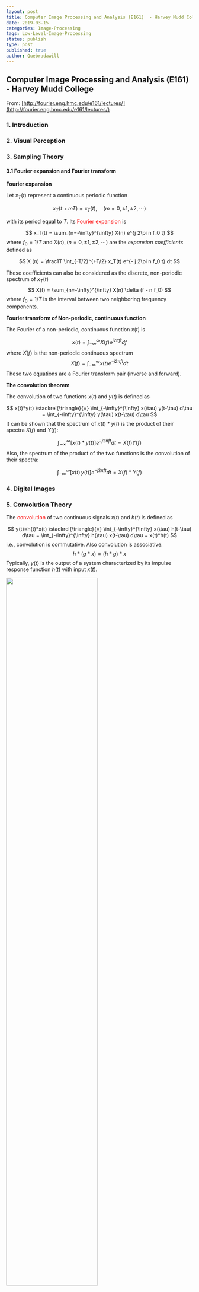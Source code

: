 ```yaml
---
layout: post
title: Computer Image Processing and Analysis (E161)  - Harvey Mudd College
date: 2019-03-15
categories: Image-Processing
tags: Low-Level-Image-Processing
status: publish
type: post
published: true
author: Quebradawill
---
```


## Computer Image Processing and Analysis (E161)  - Harvey Mudd College

From: [http://fourier.eng.hmc.edu/e161/lectures/](http://fourier.eng.hmc.edu/e161/lectures/)

### 1. Introduction

### 2. Visual Perception

### 3. Sampling Theory

#### 3.1 Fourier expansion and Fourier transform 

**Fourier expansion**

Let $x_T (t)$ represent a continuous periodic function


$$
x_T (t + mT) = x_T(t), \quad (m = 0, \pm1, \pm2, \cdots )
$$


with its period equal to $T$. Its <font color="red">Fourier expansion</font> is


$$
x_T(t) = \sum_{n=-\infty}^{\infty} X(n) e^{j 2\pi n f_0 t}
$$
where $f_0 = 1/T$ and $X(n), (n = 0, \pm 1, \pm 2, \cdots)$ are the *expansion coefficients* defined as


$$
X (n) = \frac1T \int_{-T/2}^{+T/2} x_T(t) e^{- j 2\pi n f_0 t} dt
$$


These coefficients can also be considered as the discrete, non-periodic spectrum of $x_T (t)$
$$
X(f) = \sum_{n=-\infty}^{\infty} X(n) \delta (f - n f_0)
$$
where $f_0 = 1/T$ is the interval between two neighboring frequency components.

**Fourier transform of Non-periodic, continuous function**

The Fourier of a non-periodic, continuous function $x(t)$ is

$$
x(t)=\int_{-\infty}^{\infty} X(f) e^{j2\pi ft} df
$$
where $X(f)$ is the non-periodic continuous spectrum
$$
X(f)=\int_{-\infty}^{\infty} x(t) e^{-j2\pi ft} dt
$$
These two equations are a Fourier transform pair (inverse and forward).

**The convolution theorem**

The convolution of two functions $x(t)$ and $y(t)$ is defined as 

$$
x(t)*y(t) \stackrel{\triangle}{=} \int_{-\infty}^{\infty} x(\tau) y(t-\tau) d\tau = \int_{-\infty}^{\infty} y(\tau) x(t-\tau) d\tau
$$
It can be shown that the spectrum of $x(t)*y(t)$ is the product of their spectra $X(f)$ and $Y(f)$:

$$
\int_{-\infty}^{\infty} [x(t)*y(t)] e^{-j2\pi ft} dt = X(f) Y(f)
$$
Also, the spectrum of the product of the two functions is the convolution of their spectra:

$$
\int_{-\infty}^{\infty} [x(t) \, y(t)] e^{-j2\pi ft} dt = X(f)*Y(f)
$$

### 4. Digital Images

### 5. Convolution Theory

The <font color="red">convolution</font> of two continuous signals $x(t)$ and $h(t)$ is defined as 

$$
y(t)=h(t)*x(t) \stackrel{\triangle}{=} \int_{-\infty}^{\infty} x(\tau) h(t-\tau) d\tau = \int_{-\infty}^{\infty} h(\tau) x(t-\tau) d\tau = x(t)*h(t)
$$
i.e., convolution is commutative. Also convolution is associative: 
$$
h*(g*x)=(h*g)*x
$$
Typically, $y(t)$ is the output of a system characterized by its impulse response function $h(t)$ with input $x(t)$.

<img src="./pictures/ConvolutionEx1.gif" align=center width="70%">

Convolution in discrete form is 

$$
y[n]=\sum_{m=-\infty}^{\infty} x[n-m] \; h[m] =\sum_{m=-\infty}^{\infty} h[n-m]\;x[m]
$$
If $h[m]$ is finite, e.g., 
$$
h[m] = \left\{ \begin{array}{ll} h[m] & \vert m\vert\le k \\ 0 & \vert m\vert>k \end{array} \right.
$$
the convolution becomes 
$$
y[n]=\sum_{m=-k}^{k} x[n-m] \; h[m]
$$
If the system in question were a causal system in time domain

$$
h[n)=h[n]u[n],\;\;\;\;\mbox{i.e.},\;\;\;\;h[n]=0\;\;\;\mbox{ if $n<0$}
$$
the above would become
$$
y[n]=\sum_{m=0}^{k} x[n-m] \; h[m]
$$
However, in image processing, we often consider convolution in spatial domain where causality does not apply.

### 6. Image Resizing

### 7. Graylevel Transform

### 8. Smoothing and Noise Reduction

### 9. Sharpening and Edge Detection

### 10. Edge Detection Methods

### 11. Vector Space and Orthorgonal Transforms

### 12. Fourier Transform

### 13. Walsh-Hadamard Transform

### 14. Discrete Cosine Transform

### 15. Haar Transform

### 16. Principal Component Transform

### 17. Sigular Value Decomposition

### 18. Wavelet Transform

### 19. Filter Banks

### 20. Color Perception

### 21. Color Image Processing

### 22. Motion Restoration

### 23. Image Compression

### 24. Hough Transform

### 25. Mathemtical Morphology

### 26. Fourier Descripter

### 27. Template Match

### 28. Pattern Classification

### 29. Bayesian Inference and Expectation Maximization

### 30. Neural Networks

### 31. Back Propagation Network

### 32. Support Vector Machines

### 33. Kernel PCA

### 34. Independent Component Analysis

### 35. Gaussian Process

### 36. Review of Linear Algebra

### 37. Review of Probability I (univariate)

### 38. Review of Probability II (multivariate)

